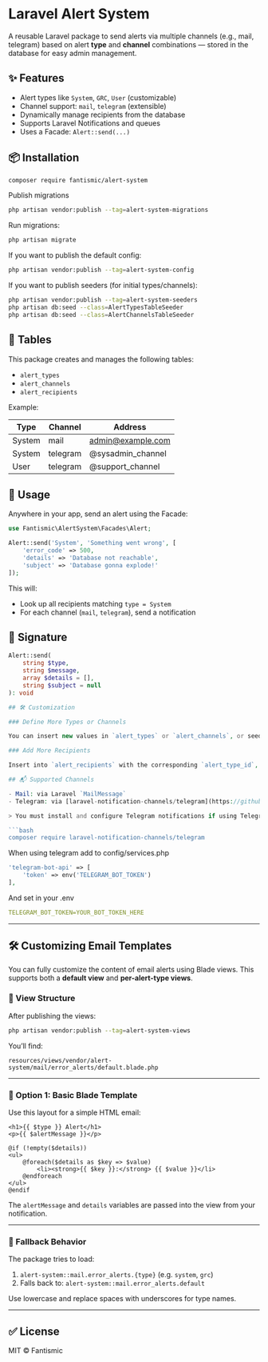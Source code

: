 
# Laravel Alert System

A reusable Laravel package to send alerts via multiple channels (e.g., mail, telegram) based on alert **type** and **channel** combinations — stored in the database for easy admin management.

## ✨ Features

- Alert types like `System`, `GRC`, `User` (customizable)
- Channel support: `mail`, `telegram` (extensible)
- Dynamically manage recipients from the database
- Supports Laravel Notifications and queues
- Uses a Facade: `Alert::send(...)`

## 📦 Installation

```bash
composer require fantismic/alert-system
```

Publish migrations

```bash
php artisan vendor:publish --tag=alert-system-migrations
```

Run migrations:
```bash
php artisan migrate
```

If you want to publish the default config:

```bash
php artisan vendor:publish --tag=alert-system-config
```





If you want to publish seeders (for initial types/channels):

```bash
php artisan vendor:publish --tag=alert-system-seeders
php artisan db:seed --class=AlertTypesTableSeeder
php artisan db:seed --class=AlertChannelsTableSeeder
```

## 📁 Tables

This package creates and manages the following tables:

- `alert_types`
- `alert_channels`
- `alert_recipients`

Example:

| Type    | Channel  | Address               |
|---------|----------|------------------------|
| System  | mail     | admin@example.com     |
| System  | telegram | @sysadmin_channel     |
| User    | telegram | @support_channel      |

## 🚀 Usage

Anywhere in your app, send an alert using the Facade:

```php
use Fantismic\AlertSystem\Facades\Alert;

Alert::send('System', 'Something went wrong', [
    'error_code' => 500,
    'details' => 'Database not reachable',
    'subject' => 'Database gonna explode!'
]);
```

This will:
- Look up all recipients matching `type = System`
- For each channel (`mail`, `telegram`), send a notification

## 🧠 Signature

```php
Alert::send(
    string $type,
    string $message,
    array $details = [],
    string $subject = null
): void

## 🛠️ Customization

### Define More Types or Channels

You can insert new values in `alert_types` or `alert_channels`, or seed them via admin UI.

### Add More Recipients

Insert into `alert_recipients` with the corresponding `alert_type_id`, `alert_channel_id`, and `address`.

## 📬 Supported Channels

- Mail: via Laravel `MailMessage`
- Telegram: via [laravel-notification-channels/telegram](https://github.com/laravel-notification-channels/telegram)

> You must install and configure Telegram notifications if using Telegram:

```bash
composer require laravel-notification-channels/telegram
```

When using telegram add to config/services.php

```php
'telegram-bot-api' => [
    'token' => env('TELEGRAM_BOT_TOKEN')
],
```

And set in your .env
```yml
TELEGRAM_BOT_TOKEN=YOUR_BOT_TOKEN_HERE
```


---

## 🛠 Customizing Email Templates

You can fully customize the content of email alerts using Blade views. This supports both a **default view** and **per-alert-type views**.

### 📁 View Structure

After publishing the views:

```bash
php artisan vendor:publish --tag=alert-system-views
```

You’ll find:

```plaintext
resources/views/vendor/alert-system/mail/error_alerts/default.blade.php
```

---

### 🧱 Option 1: Basic Blade Template

Use this layout for a simple HTML email:

```blade
<h1>{{ $type }} Alert</h1>
<p>{{ $alertMessage }}</p>

@if (!empty($details))
<ul>
    @foreach($details as $key => $value)
        <li><strong>{{ $key }}:</strong> {{ $value }}</li>
    @endforeach
</ul>
@endif
```

The `alertMessage` and `details` variables are passed into the view from your notification.

---

### 🔁 Fallback Behavior

The package tries to load:

1. `alert-system::mail.error_alerts.{type}` (e.g. `system`, `grc`)
2. Falls back to: `alert-system::mail.error_alerts.default`

Use lowercase and replace spaces with underscores for type names.

---

## ✅ License

MIT © Fantismic
